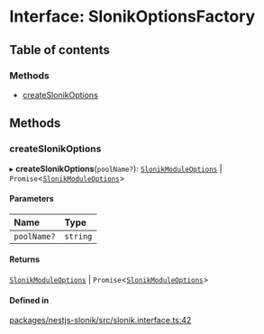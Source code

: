# Interface: SlonikOptionsFactory

## Table of contents

### Methods

- [createSlonikOptions](SlonikOptionsFactory.md#createslonikoptions)

## Methods

### <a id="createslonikoptions" name="createslonikoptions"></a> createSlonikOptions

▸ **createSlonikOptions**(`poolName?`): [`SlonikModuleOptions`](SlonikModuleOptions.md) \| `Promise`<[`SlonikModuleOptions`](SlonikModuleOptions.md)\>

#### Parameters

| Name | Type |
| :------ | :------ |
| `poolName?` | `string` |

#### Returns

[`SlonikModuleOptions`](SlonikModuleOptions.md) \| `Promise`<[`SlonikModuleOptions`](SlonikModuleOptions.md)\>

#### Defined in

[packages/nestjs-slonik/src/slonik.interface.ts:42](https://github.com/brickdoc/brickdoc/blob/5e2ec65d/packages/nestjs-slonik/src/slonik.interface.ts#L42)
